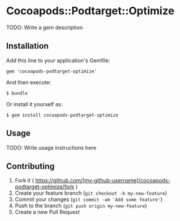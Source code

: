 # Cocoapods::Podtarget::Optimize

TODO: Write a gem description

## Installation

Add this line to your application's Gemfile:

    gem 'cocoapods-podtarget-optimize'

And then execute:

    $ bundle

Or install it yourself as:

    $ gem install cocoapods-podtarget-optimize

## Usage

TODO: Write usage instructions here

## Contributing

1. Fork it ( https://github.com/[my-github-username]/cocoapods-podtarget-optimize/fork )
2. Create your feature branch (`git checkout -b my-new-feature`)
3. Commit your changes (`git commit -am 'Add some feature'`)
4. Push to the branch (`git push origin my-new-feature`)
5. Create a new Pull Request

